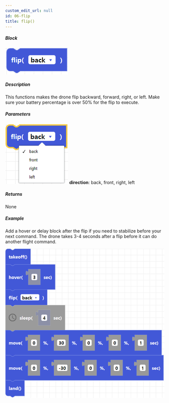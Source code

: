 ```yaml
---
custom_edit_url: null
id: 06-flip
title: flip()
---
```


##### Block

![flip image](flip_senior.png)

##### Description

This functions makes the drone flip backward, forward, right, or left. Make sure your battery percentage is over 50% for the flip to execute.

##### Parameters
![flip param image](flip_senior_param.png)
**direction**: back, front, right, left <br /> 

##### Returns

None

##### Example
Add a hover or delay block after the flip if you need to stabilize before your next command. The drone takes 3-4 seconds after a flip before it can do another flight command.

![go at power example](flip_senior_example.png)
